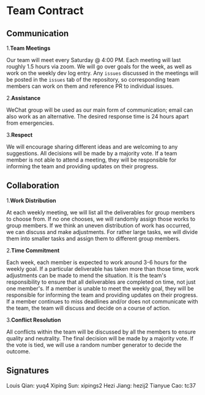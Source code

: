 # Team Contract

## Communication

1.**Team Meetings**

Our team will meet every Saturday @ 4:00 PM. Each meeting will last roughly 1.5 hours via zoom. We will go over goals for the week, as well as work on the weekly dev log entry. Any `issues` discussed in the meetings will be posted in the `issues` tab of the repository, so corresponding team members can work on them and reference PR to individual issues.

2.**Assistance**

WeChat group will be used as our main form of communication; email can also work as an alternative. The desired response time is 24 hours apart from emergencies.

3.**Respect**

We will encourage sharing different ideas and are welcoming to any suggestions. All decisions will be made by a majority vote. If a team member is not able to attend a meeting, they will be responsible for informing the team and providing updates on their progress.

## Collaboration

1.**Work Distribution**

At each weekly meeting, we will list all the deliverables for group members to choose from. If no one chooses, we will randomly assign those works to group members. If we think an uneven distribution of work has occurred, we can discuss and make adjustments. For rather large tasks, we will divide them into smaller tasks and assign them to different group members.

2.**Time Commitment**

Each week, each member is expected to work around 3-6 hours for the weekly goal. If a particular deliverable has taken more than those time, work adjustments can be made to mend the situation. It is the team's responsibility to ensure that all deliverables are completed on time, not just one member's. If a member is unable to meet the weekly goal, they will be responsible for informing the team and providing updates on their progress. If a member continues to miss deadlines and/or does not communicate with the team, the team will discuss and decide on a course of action.

3.**Conflict Resolution**

All conflicts within the team will be discussed by all the members to ensure quality and neutrality. The final decision will be made by a majority vote. If the vote is tied, we will use a random number generator to decide the outcome.

## Signatures

 Louis Qian: yuq4
 Xiping Sun: xipings2
 Hezi Jiang: hezij2
 Tianyue Cao: tc37


